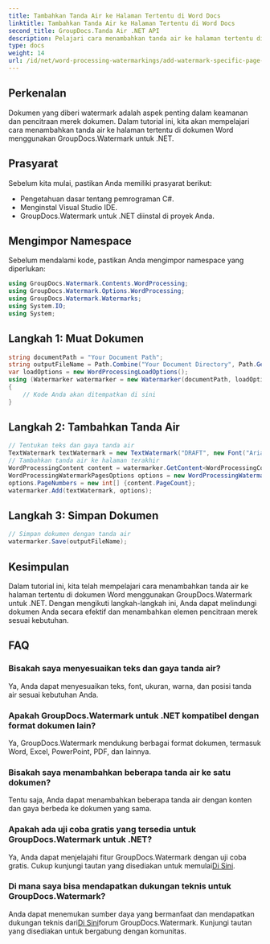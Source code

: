 ```yaml
---
title: Tambahkan Tanda Air ke Halaman Tertentu di Word Docs
linktitle: Tambahkan Tanda Air ke Halaman Tertentu di Word Docs
second_title: GroupDocs.Tanda Air .NET API
description: Pelajari cara menambahkan tanda air ke halaman tertentu di dokumen Word menggunakan GroupDocs untuk .NET. Lindungi konten Anda dengan mudah.
type: docs
weight: 14
url: /id/net/word-processing-watermarkings/add-watermark-specific-page-word-docs/
---
```

## Perkenalan
Dokumen yang diberi watermark adalah aspek penting dalam keamanan dan pencitraan merek dokumen. Dalam tutorial ini, kita akan mempelajari cara menambahkan tanda air ke halaman tertentu di dokumen Word menggunakan GroupDocs.Watermark untuk .NET.
## Prasyarat
Sebelum kita mulai, pastikan Anda memiliki prasyarat berikut:
- Pengetahuan dasar tentang pemrograman C#.
- Menginstal Visual Studio IDE.
- GroupDocs.Watermark untuk .NET diinstal di proyek Anda.

## Mengimpor Namespace
Sebelum mendalami kode, pastikan Anda mengimpor namespace yang diperlukan:
```csharp
using GroupDocs.Watermark.Contents.WordProcessing;
using GroupDocs.Watermark.Options.WordProcessing;
using GroupDocs.Watermark.Watermarks;
using System.IO;
using System;
```
## Langkah 1: Muat Dokumen
```csharp
string documentPath = "Your Document Path";
string outputFileName = Path.Combine("Your Document Directory", Path.GetFileName(documentPath));
var loadOptions = new WordProcessingLoadOptions();
using (Watermarker watermarker = new Watermarker(documentPath, loadOptions))
{
    // Kode Anda akan ditempatkan di sini
}
```
## Langkah 2: Tambahkan Tanda Air
```csharp
// Tentukan teks dan gaya tanda air
TextWatermark textWatermark = new TextWatermark("DRAFT", new Font("Arial", 42));
// Tambahkan tanda air ke halaman terakhir
WordProcessingContent content = watermarker.GetContent<WordProcessingContent>();
WordProcessingWatermarkPagesOptions options = new WordProcessingWatermarkPagesOptions();
options.PageNumbers = new int[] {content.PageCount};
watermarker.Add(textWatermark, options);
```
## Langkah 3: Simpan Dokumen
```csharp
// Simpan dokumen dengan tanda air
watermarker.Save(outputFileName);
```

## Kesimpulan
Dalam tutorial ini, kita telah mempelajari cara menambahkan tanda air ke halaman tertentu di dokumen Word menggunakan GroupDocs.Watermark untuk .NET. Dengan mengikuti langkah-langkah ini, Anda dapat melindungi dokumen Anda secara efektif dan menambahkan elemen pencitraan merek sesuai kebutuhan.
## FAQ
### Bisakah saya menyesuaikan teks dan gaya tanda air?
Ya, Anda dapat menyesuaikan teks, font, ukuran, warna, dan posisi tanda air sesuai kebutuhan Anda.
### Apakah GroupDocs.Watermark untuk .NET kompatibel dengan format dokumen lain?
Ya, GroupDocs.Watermark mendukung berbagai format dokumen, termasuk Word, Excel, PowerPoint, PDF, dan lainnya.
### Bisakah saya menambahkan beberapa tanda air ke satu dokumen?
Tentu saja, Anda dapat menambahkan beberapa tanda air dengan konten dan gaya berbeda ke dokumen yang sama.
### Apakah ada uji coba gratis yang tersedia untuk GroupDocs.Watermark untuk .NET?
 Ya, Anda dapat menjelajahi fitur GroupDocs.Watermark dengan uji coba gratis. Cukup kunjungi tautan yang disediakan untuk memulai[Di Sini](https://releases.groupdocs.com/).
### Di mana saya bisa mendapatkan dukungan teknis untuk GroupDocs.Watermark?
 Anda dapat menemukan sumber daya yang bermanfaat dan mendapatkan dukungan teknis dari[Di Sini](https://forum.groupdocs.com/c/watermark/19)forum GroupDocs.Watermark. Kunjungi tautan yang disediakan untuk bergabung dengan komunitas.